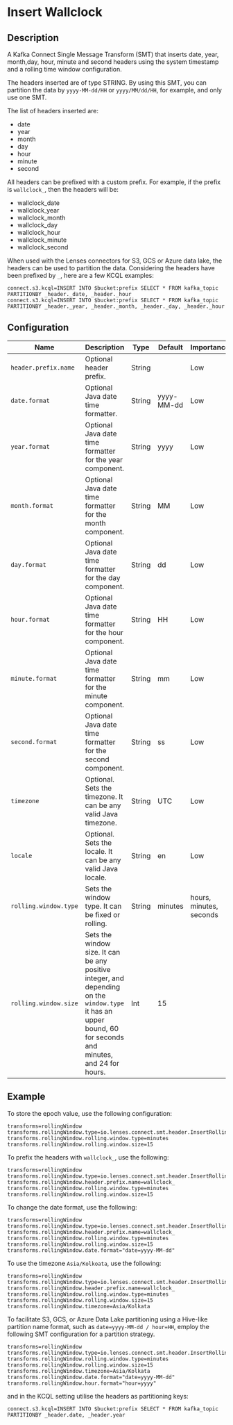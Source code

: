 # Insert Wallclock

## Description

A Kafka Connect Single Message Transform (SMT) that inserts date, year, month,day, hour, minute and second headers using
the system timestamp and a rolling time window configuration.  

The headers inserted are of type STRING. By using this SMT, you can partition the data by `yyyy-MM-dd/HH`
or `yyyy/MM/dd/HH`, for example, and only use one SMT.

The list of headers inserted are:

* date
* year
* month
* day
* hour
* minute
* second

All headers can be prefixed with a custom prefix. For example, if the prefix is `wallclock_`, then the headers will be:

* wallclock_date
* wallclock_year
* wallclock_month
* wallclock_day
* wallclock_hour
* wallclock_minute
* wallclock_second

When used with the Lenses connectors for S3, GCS or Azure data lake, the headers can be used to partition the data.
Considering the headers have been prefixed by `_`, here are a few KCQL examples:

```
connect.s3.kcql=INSERT INTO $bucket:prefix SELECT * FROM kafka_topic PARTITIONBY _header._date, _header._hour
connect.s3.kcql=INSERT INTO $bucket:prefix SELECT * FROM kafka_topic PARTITIONBY _header._year, _header._month, _header._day, _header._hour
```

## Configuration

| Name                  | Description                                                                                                                                                   | Type   | Default    | Importance              |
|-----------------------|---------------------------------------------------------------------------------------------------------------------------------------------------------------|--------|------------|-------------------------|
| `header.prefix.name`  | Optional header prefix.                                                                                                                                       | String |            | Low                     |
| `date.format`         | Optional Java date time formatter.                                                                                                                            | String | yyyy-MM-dd | Low                     |
| `year.format`         | Optional Java date time formatter for the year component.                                                                                                     | String | yyyy       | Low                     |
| `month.format`        | Optional Java date time formatter for the month component.                                                                                                    | String | MM         | Low                     |
| `day.format`          | Optional Java date time formatter for the day component.                                                                                                      | String | dd         | Low                     |
| `hour.format`         | Optional Java date time formatter for the hour component.                                                                                                     | String | HH         | Low                     |
| `minute.format`       | Optional Java date time formatter for the minute component.                                                                                                   | String | mm         | Low                     |
| `second.format`       | Optional Java date time formatter for the second component.                                                                                                   | String | ss         | Low                     |
| `timezone`            | Optional. Sets the timezone. It can be any valid Java timezone.                                                                                               | String | UTC        | Low                     |
| `locale`              | Optional. Sets the locale. It can be any valid Java locale.                                                                                                   | String | en         | Low                     |
| `rolling.window.type` | Sets the window type. It can be fixed or rolling.                                                                                                             | String | minutes    | hours, minutes, seconds | High       | 
| `rolling.window.size` | Sets the window size. It can be any positive integer, and depending on the `window.type` it has an upper bound, 60 for seconds and minutes, and 24 for hours. | Int    | 15         |                         | High       |

## Example

To store the epoch value, use the following configuration:

```properties
transforms=rollingWindow
transforms.rollingWindow.type=io.lenses.connect.smt.header.InsertRollingWallclockHeaders
transforms.rollingWindow.rolling.window.type=minutes
transforms.rollingWindow.rolling.window.size=15
```

To prefix the headers with `wallclock_`, use the following:

```properties
transforms=rollingWindow
transforms.rollingWindow.type=io.lenses.connect.smt.header.InsertRollingWallclockHeaders
transforms.rollingWindow.header.prefix.name=wallclock_
transforms.rollingWindow.rolling.window.type=minutes
transforms.rollingWindow.rolling.window.size=15
```

To change the date format, use the following:

```properties
transforms=rollingWindow
transforms.rollingWindow.type=io.lenses.connect.smt.header.InsertRollingWallclockHeaders
transforms.rollingWindow.header.prefix.name=wallclock_
transforms.rollingWindow.rolling.window.type=minutes
transforms.rollingWindow.rolling.window.size=15
transforms.rollingWindow.date.format="date=yyyy-MM-dd"
```

To use the timezone `Asia/Kolkoata`, use the following:

```properties
transforms=rollingWindow
transforms.rollingWindow.type=io.lenses.connect.smt.header.InsertRollingWallclockHeaders
transforms.rollingWindow.header.prefix.name=wallclock_
transforms.rollingWindow.rolling.window.type=minutes
transforms.rollingWindow.rolling.window.size=15
transforms.rollingWindow.timezone=Asia/Kolkata
```


To facilitate S3, GCS, or Azure Data Lake partitioning using a Hive-like partition name format, such
as `date=yyyy-MM-dd / hour=HH`, employ the following SMT configuration for a partition strategy.

```properties
transforms=rollingWindow
transforms.rollingWindow.type=io.lenses.connect.smt.header.InsertRollingWallclockHeaders
transforms.rollingWindow.rolling.window.type=minutes
transforms.rollingWindow.rolling.window.size=15
transforms.rollingWindow.timezone=Asia/Kolkata
transforms.rollingWindow.date.format="date=yyyy-MM-dd"
transforms.rollingWindow.hour.format="hour=yyyy"
```

and in the KCQL setting utilise the headers as partitioning keys:

```properties
connect.s3.kcql=INSERT INTO $bucket:prefix SELECT * FROM kafka_topic PARTITIONBY _header.date, _header.year
```